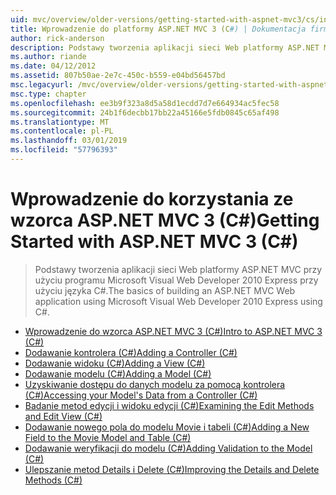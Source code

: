 ```yaml
---
uid: mvc/overview/older-versions/getting-started-with-aspnet-mvc3/cs/index
title: Wprowadzenie do platformy ASP.NET MVC 3 (C#) | Dokumentacja firmy Microsoft
author: rick-anderson
description: Podstawy tworzenia aplikacji sieci Web platformy ASP.NET MVC przy użyciu programu Microsoft Visual Web Developer 2010 Express przy użyciu języka C#.
ms.author: riande
ms.date: 04/12/2012
ms.assetid: 807b50ae-2e7c-450c-b559-e04bd56457bd
msc.legacyurl: /mvc/overview/older-versions/getting-started-with-aspnet-mvc3/cs
msc.type: chapter
ms.openlocfilehash: ee3b9f323a8d5a58d1ecdd7d7e664934ac5fec58
ms.sourcegitcommit: 24b1f6decbb17bb22a45166e5fdb0845c65af498
ms.translationtype: MT
ms.contentlocale: pl-PL
ms.lasthandoff: 03/01/2019
ms.locfileid: "57796393"
---
```

<a name="getting-started-with-aspnet-mvc-3-c"></a><span data-ttu-id="0eb21-103">Wprowadzenie do korzystania ze wzorca ASP.NET MVC 3 (C#)</span><span class="sxs-lookup"><span data-stu-id="0eb21-103">Getting Started with ASP.NET MVC 3 (C#)</span></span>
====================
> <span data-ttu-id="0eb21-104">Podstawy tworzenia aplikacji sieci Web platformy ASP.NET MVC przy użyciu programu Microsoft Visual Web Developer 2010 Express przy użyciu języka C#.</span><span class="sxs-lookup"><span data-stu-id="0eb21-104">The basics of building an ASP.NET MVC Web application using Microsoft Visual Web Developer 2010 Express using C#.</span></span>


- [<span data-ttu-id="0eb21-105">Wprowadzenie do wzorca ASP.NET MVC 3 (C#)</span><span class="sxs-lookup"><span data-stu-id="0eb21-105">Intro to ASP.NET MVC 3 (C#)</span></span>](intro-to-aspnet-mvc-3.md)
- [<span data-ttu-id="0eb21-106">Dodawanie kontrolera (C#)</span><span class="sxs-lookup"><span data-stu-id="0eb21-106">Adding a Controller (C#)</span></span>](adding-a-controller.md)
- [<span data-ttu-id="0eb21-107">Dodawanie widoku (C#)</span><span class="sxs-lookup"><span data-stu-id="0eb21-107">Adding a View (C#)</span></span>](adding-a-view.md)
- [<span data-ttu-id="0eb21-108">Dodawanie modelu (C#)</span><span class="sxs-lookup"><span data-stu-id="0eb21-108">Adding a Model (C#)</span></span>](adding-a-model.md)
- [<span data-ttu-id="0eb21-109">Uzyskiwanie dostępu do danych modelu za pomocą kontrolera (C#)</span><span class="sxs-lookup"><span data-stu-id="0eb21-109">Accessing your Model's Data from a Controller (C#)</span></span>](accessing-your-models-data-from-a-controller.md)
- [<span data-ttu-id="0eb21-110">Badanie metod edycji i widoku edycji (C#)</span><span class="sxs-lookup"><span data-stu-id="0eb21-110">Examining the Edit Methods and Edit View (C#)</span></span>](examining-the-edit-methods-and-edit-view.md)
- [<span data-ttu-id="0eb21-111">Dodawanie nowego pola do modelu Movie i tabeli (C#)</span><span class="sxs-lookup"><span data-stu-id="0eb21-111">Adding a New Field to the Movie Model and Table (C#)</span></span>](adding-a-new-field.md)
- [<span data-ttu-id="0eb21-112">Dodawanie weryfikacji do modelu (C#)</span><span class="sxs-lookup"><span data-stu-id="0eb21-112">Adding Validation to the Model (C#)</span></span>](adding-validation-to-the-model.md)
- [<span data-ttu-id="0eb21-113">Ulepszanie metod Details i Delete (C#)</span><span class="sxs-lookup"><span data-stu-id="0eb21-113">Improving the Details and Delete Methods (C#)</span></span>](improving-the-details-and-delete-methods.md)
